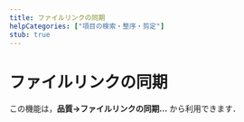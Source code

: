 ```yaml
---
title: ファイルリンクの同期
helpCategories: ["項目の検索・整序・剪定"]
stub: true
---
```


# ファイルリンクの同期

この機能は，**品質→ファイルリンクの同期...** から利用できます．
